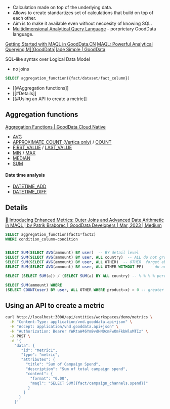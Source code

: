 - Calculation made on top of the underlying data. 
- Allows to create standartizes set of calculations that build on top of each other.
- Aim is to make it available even without neccesity of knowing SQL.
- [Multidimensional Analytical Query Language](https://help.gooddata.com/doc/enterprise/en/dashboards-and-insights/maql-analytical-query-language) - porprietary GoodData language. 

[Getting Started with MAQL in GoodData.CN](https://university.gooddata.com/)
[MAQL: Powerful Analytical Querying M[[GoodData]]ade Simple | GoodData](https://www.gooddata.com/blog/maql-powerful-analytical-querying-made-simple/)


SQL-like syntax over Logical Data Model
- no joins

```sql
SELECT aggregation_function({fact/dataset/fact_column})
```

- [[#Aggregation functions]]
- [[#Details]]
- [[#Using an API to create a metric]]


## Aggregation functions

[Aggregation Functions | GoodData Cloud Native](https://www.gooddata.com/developers/cloud-native/doc/cloud/create-metrics/maql/aggregation/)

- [AVG](https://www.gooddata.com/developers/cloud-native/doc/cloud/create-metrics/maql/aggregation/avg/)
- [APPROXIMATE_COUNT (Vertica only)](https://www.gooddata.com/developers/cloud-native/doc/cloud/create-metrics/maql/aggregation/approximate_count/) / [COUNT](https://www.gooddata.com/developers/cloud-native/doc/cloud/create-metrics/maql/aggregation/count/)
- [FIRST_VALUE](https://www.gooddata.com/developers/cloud-native/doc/cloud/create-metrics/maql/aggregation/first/) / [LAST_VALUE](https://www.gooddata.com/developers/cloud-native/doc/cloud/create-metrics/maql/aggregation/last/)
- [MIN](https://www.gooddata.com/developers/cloud-native/doc/cloud/create-metrics/maql/aggregation/min/) / [MAX](https://www.gooddata.com/developers/cloud-native/doc/cloud/create-metrics/maql/aggregation/max/)
- [MEDIAN](https://www.gooddata.com/developers/cloud-native/doc/cloud/create-metrics/maql/aggregation/median/)
- [SUM](https://www.gooddata.com/developers/cloud-native/doc/cloud/create-metrics/maql/aggregation/sum/)


#### Date time analysis


- [DATETIME_ADD](https://www.gooddata.com/developers/cloud-native/doc/cloud/create-metrics/maql/time-arithmetics/datetime-add/)
- [DATETIME_DIFF](https://www.gooddata.com/developers/cloud-native/doc/cloud/create-metrics/maql/time-arithmetics/datetime-diff/)

## Details

[📢 Introducing Enhanced Metrics: Outer Joins and Advanced Date Arithmetic in MAQL | by Patrik Braborec | GoodData Developers | Mar, 2023 | Medium](https://medium.com/gooddata-developers/introducing-enhanced-metrics-outer-joins-and-advanced-date-arithmetic-in-maql-6f02bd6436ee)


```sql
SELECT aggregation_function(fact1*fact2)
WHERE condition_column=condition


SELECT SUM(SELECT AVG(ammount) BY user)  -- BY detail level
SELECT SUM(SELECT AVG(ammount) BY user, ALL country)  -- ALL do not group by
SELECT SUM(SELECT AVG(ammount) BY user, ALL OTHER)  -- OTHER  forget about the rest
SELECT SUM(SELECT AVG(ammount) BY user, ALL OTHER WITHOUT PF)  -- do not apply any filter (even not primry dashboard filter)

SELECT (SELECT SUM(a)) / (SELECT SUM(a) BY ALL country) -- % % % % percentage

SELECT SUM(ammount) WHERE
(SELECT COUNT(user) BY user, ALL OTHER WHERE product=x) > 0 -- greater than

```



## Using an API to create a metric

```bash
curl http://localhost:3000/api/entities/workspaces/demo/metrics \
  -H "Content-Type: application/vnd.gooddata.api+json" \
  -H "Accept: application/vnd.gooddata.api+json" \
  -H "Authorization: Bearer YWRtaW46Ym9vdHN0cmFwOmFkbWluMTIz" \
  -X POST \
  -d '{ 
    "data": {
       "id": "Metric1",
       "type": "metric",
       "attributes": {
         "title": "Sum of Campaign Spend",
         "description": "Sum of total campaign spend",
         "content": {
           "format": "0.00",
           "maql": "SELECT SUM({fact/campaign_channels.spend})"
          }
        }
      }
    }'
```





